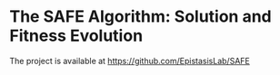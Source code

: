 # The SAFE Algorithm: Solution and Fitness Evolution

The project is available at https://github.com/EpistasisLab/SAFE
